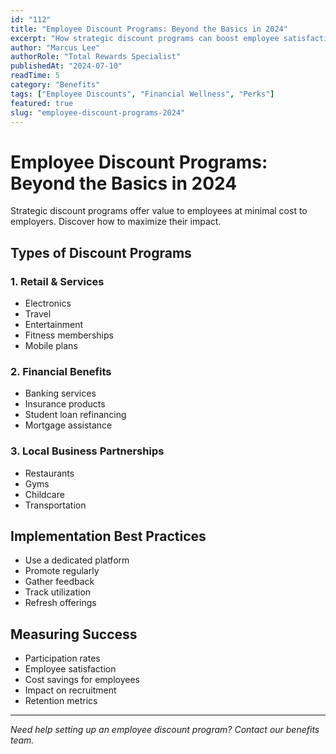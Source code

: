 ```yaml
---
id: "112"
title: "Employee Discount Programs: Beyond the Basics in 2024"
excerpt: "How strategic discount programs can boost employee satisfaction and financial wellness."
author: "Marcus Lee"
authorRole: "Total Rewards Specialist"
publishedAt: "2024-07-10"
readTime: 5
category: "Benefits"
tags: ["Employee Discounts", "Financial Wellness", "Perks"]
featured: true
slug: "employee-discount-programs-2024"
---
```


# Employee Discount Programs: Beyond the Basics in 2024

Strategic discount programs offer value to employees at minimal cost to employers. Discover how to maximize their impact.

## Types of Discount Programs

### 1. Retail & Services

- Electronics
- Travel
- Entertainment
- Fitness memberships
- Mobile plans

### 2. Financial Benefits

- Banking services
- Insurance products
- Student loan refinancing
- Mortgage assistance

### 3. Local Business Partnerships

- Restaurants
- Gyms
- Childcare
- Transportation

## Implementation Best Practices

- Use a dedicated platform
- Promote regularly
- Gather feedback
- Track utilization
- Refresh offerings

## Measuring Success

- Participation rates
- Employee satisfaction
- Cost savings for employees
- Impact on recruitment
- Retention metrics

---

_Need help setting up an employee discount program? Contact our benefits team._
